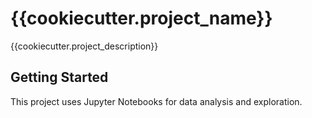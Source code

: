 # {{cookiecutter.project_name}}

{{cookiecutter.project_description}}

## Getting Started

This project uses Jupyter Notebooks for data analysis and exploration.
